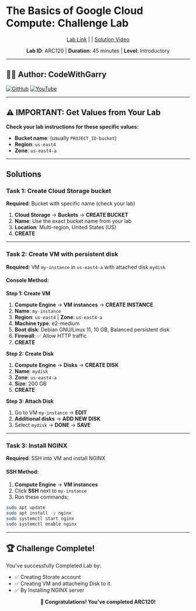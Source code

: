 # The Basics of Google Cloud Compute: Challenge Lab

<div align="center">

[Lab Link](https://www.cloudskillsboost.google.com/focuses/1734?parent=catalog) | | 
[Solution Video](https://youtube.com/@codewithgarry)

**Lab ID**: ARC120 | **Duration**: 45 minutes | **Level**: Introductory

</div>

---

## 👨‍💻 Author: CodeWithGarry

[![GitHub](https://img.shields.io/badge/GitHub-codewithgarry-181717?style=for-the-badge&logo=github)](https://github.com/codewithgarry)
[![YouTube](https://img.shields.io/badge/YouTube-Subscribe-FF0000?style=for-the-badge&logo=youtube)](https://youtube.com/@codewithgarry)

---

## ⚠️ IMPORTANT: Get Values from Your Lab

**Check your lab instructions for these specific values:**
- **Bucket name**: (usually `PROJECT_ID-bucket`)
- **Region**: `us-east4` 
- **Zone**: `us-east4-a`

---

##  Solutions

### Task 1: Create Cloud Storage bucket

**Required**: Bucket with specific name (check your lab)

1. **Cloud Storage** → **Buckets** → **CREATE BUCKET**
2. **Name**: Use the exact bucket name from your lab
3. **Location**: Multi-region, United States (US)
4. **CREATE**

---

### Task 2: Create VM with persistent disk

**Required**: VM `my-instance` in `us-east4-a` with attached disk `mydisk`

#### Console Method:

**Step 1: Create VM**
1. **Compute Engine** → **VM instances** → **CREATE INSTANCE**
2. **Name**: `my-instance`
3. **Region**: `us-east4` | **Zone**: `us-east4-a`
4. **Machine type**: e2-medium
5. **Boot disk**: Debian GNU/Linux 11, 10 GB, Balanced persistent disk
6. **Firewall**: ✅ Allow HTTP traffic
7. **CREATE**

**Step 2: Create Disk**
1. **Compute Engine** → **Disks** → **CREATE DISK**
2. **Name**: `mydisk`
3. **Zone**: `us-east4-a`
4. **Size**: 200 GB
5. **CREATE**

**Step 3: Attach Disk**
1. Go to VM `my-instance` → **EDIT**
2. **Additional disks** → **ADD NEW DISK**
3. Select `mydisk` → **DONE** → **SAVE**

---

### Task 3: Install NGINX

**Required**: SSH into VM and install NGINX

#### SSH Method:
1. **Compute Engine** → **VM instances**
2. Click **SSH** next to `my-instance`
3. Run these commands:

```bash
sudo apt update
sudo apt install -y nginx
sudo systemctl start nginx
sudo systemctl enable nginx
```
---

## 🏆 Challenge Complete!

You've successfully Completed Lab by:
- ✅ Creating Storate account
- ✅ Creating VM and attacheing Disk to it.
- ✅ By Installing NGINX server 

<div align="center">

**🎉 Congratulations! You've completed ARC120!**

</div>

